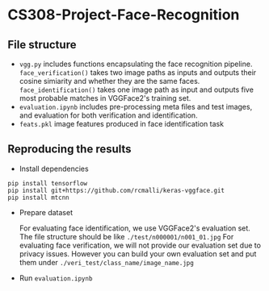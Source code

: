 # CS308-Project-Face-Recognition
## File structure
- `vgg.py` includes functions encapsulating the face recognition pipeline. `face_verification()` takes two image paths as inputs and outputs their cosine simiarity and whether they are the same faces. `face_identification()` takes one image path as input and outputs five most probable matches in VGGFace2's training set.
- `evaluation.ipynb` includes pre-processing meta files and test images, and evaluation for both verification and identification.
- `feats.pkl` image features produced in face identification task
## Reproducing the results
- Install dependencies
```
pip install tensorflow
pip install git+https://github.com/rcmalli/keras-vggface.git
pip install mtcnn
```
- Prepare dataset

  For evaluating face identification, we use VGGFace2's evaluation set. 
The file structure should be like `./test/n000001/n001_01.jpg`
For evaluating face verification, we will not provide our evaluation set due to privacy issues. However you can build your own evaluation set and put them under `./veri_test/class_name/image_name.jpg`

- Run `evaluation.ipynb`
